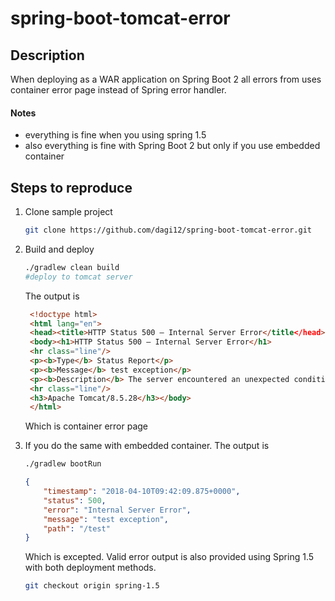 # spring-boot-tomcat-error

## Description
When deploying as a WAR application on Spring Boot 2 all errors from  uses container error page instead of Spring error handler.

 #### Notes
- everything is fine when you using spring 1.5
- also everything is fine with Spring Boot 2 but only if you use embedded container 

## Steps to reproduce

1. 
    Clone sample project 
    ```bash
    git clone https://github.com/dagi12/spring-boot-tomcat-error.git
    ```
2. 
    Build and deploy
    ```bash 
    ./gradlew clean build
    #deploy to tomcat server
    ```
    
   The output is 
   ```html
    <!doctype html>
    <html lang="en">
    <head><title>HTTP Status 500 – Internal Server Error</title</head>
    <body><h1>HTTP Status 500 – Internal Server Error</h1>
    <hr class="line"/>
    <p><b>Type</b> Status Report</p>
    <p><b>Message</b> test exception</p>
    <p><b>Description</b> The server encountered an unexpected condition that prevented it from fulfilling the request.</p>
    <hr class="line"/>
    <h3>Apache Tomcat/8.5.28</h3></body>
    </html>
    ```
    Which is container error page
 
3. If you do the same with embedded container. The output is   
   ```bash
   ./gradlew bootRun
   ```
    ```json
    {
        "timestamp": "2018-04-10T09:42:09.875+0000",
        "status": 500,
        "error": "Internal Server Error",
        "message": "test exception",
        "path": "/test"
    }
    ```
    
    Which is excepted. Valid error output is also provided using Spring 1.5 with both deployment methods. 
    ```bash
    git checkout origin spring-1.5
    ```  